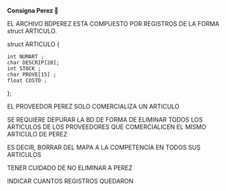 **Consigna Perez 👻**

EL ARCHIVO BDPEREZ ESTA COMPUESTO POR REGISTROS DE LA FORMA struct ARTICULO.

struct ARTICULO {

	int NUMART ;
	char DESCRIP[20];
	int STOCK ;
	char PROVE[15] ;
	float COSTO ;
  
};

EL PROVEEDOR PEREZ SOLO COMERCIALIZA UN ARTICULO

SE REQUIERE DEPURAR LA BD DE FORMA DE ELIMINAR TODOS LOS ARTICULOS
DE LOS PROVEEDORES QUE COMERCIALICEN EL MISMO ARTICULO DE PEREZ

ES DECIR, BORRAR DEL MAPA A LA COMPETENCIA EN TODOS SUS ARTICULOS

TENER CUIDADO DE NO ELIMINAR A PEREZ

INDICAR CUANTOS REGISTROS QUEDARON
